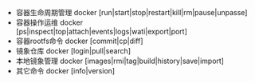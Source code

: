 
* 容器生命周期管理
    docker [run|start|stop|restart|kill|rm|pause|unpasse]
* 容器操作运维
    docker [ps|inspect|top|attach|events|logs|wati|export|port]
* 容器rootfs命令
    docker [commit|cp|diff]
* 镜象仓库
    docker [login|pull|search]
* 本地镜象管理
    docker [images|rmi|tag|build|history|save|import]
* 其它命令
    docker [info|version]

    